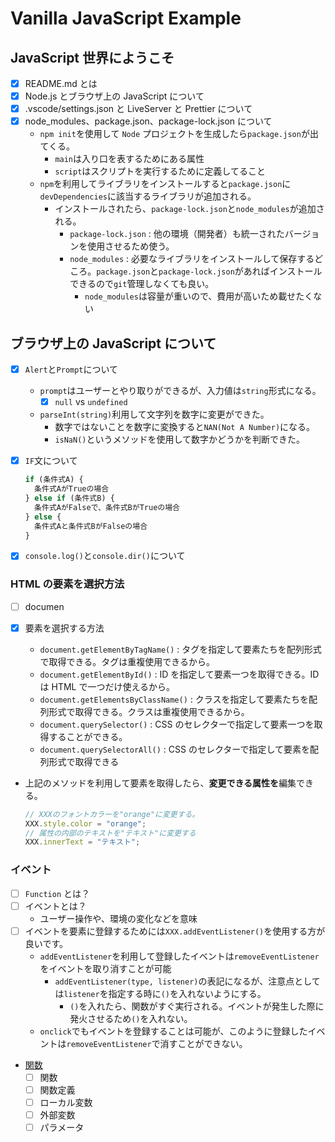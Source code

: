 # Vanilla JavaScript Example

## JavaScript 世界にようこそ

- [x] README.md とは
- [x] Node.js とブラウザ上の JavaScript について
- [x] .vscode/settings.json と LiveServer と Prettier について
- [x] node_modules、package.json、package-lock.json について
  - `npm init`を使用して `Node` プロジェクトを生成したら`package.json`が出てくる。
    - `main`は入り口を表するためにある属性
    - `script`はスクリプトを実行するために定義してること
  - `npm`を利用してライブラリをインストールすると`package.json`に`devDependencies`に該当するライブラリが追加される。
    - インストールされたら、`package-lock.json`と`node_modules`が追加される。
      - `package-lock.json` : 他の環境（開発者）も統一されたバージョンを使用させるため使う。
      - `node_modules` : 必要なライブラリをインストールして保存するどころ。`package.json`と`package-lock.json`があればインストールできるので`git`管理しなくても良い。
        - `node_modules`は容量が重いので、費用が高いため載せたくない

## ブラウザ上の JavaScript について

- [x] `Alert`と`Prompt`について
  - `prompt`はユーザーとやり取りができるが、入力値は`string`形式になる。
    - [x] `null` vs `undefined`
  - `parseInt(string)`利用して文字列を数字に変更ができた。
    - 数字ではないことを数字に変換すると`NAN(Not A Number)`になる。
    - `isNaN()`というメソッドを使用して数字かどうかを判断できた。
- [x] `IF`文について

  ```js
  if (条件式A) {
    条件式AがTrueの場合
  } else if (条件式B) {
    条件式AがFalseで、条件式BがTrueの場合
  } else {
    条件式Aと条件式BがFalseの場合
  }
  ```

- [x] `console.log()`と`console.dir()`について

### HTML の要素を選択方法

- [ ] documen
- [x] 要素を選択する方法

  - `document.getElementByTagName()` : タグを指定して要素たちを配列形式で取得できる。タグは重複使用できるから。
  - `document.getElementById()` : ID を指定して要素一つを取得できる。ID は HTML で一つだけ使えるから。
  - `document.getElementsByClassName()` : クラスを指定して要素たちを配列形式で取得できる。クラスは重複使用できるから。
  - `document.querySelector()` : CSS のセレクターで指定して要素一つを取得することができる。
  - `document.querySelectorAll()` : CSS のセレクターで指定して要素を配列形式で取得できる

- 上記のメソッドを利用して要素を取得したら、**変更できる属性を**編集できる。
  ```js
  // XXXのフォントカラーを"orange"に変更する。
  XXX.style.color = "orange";
  // 属性の内部のテキストを"テキスト"に変更する
  XXX.innerText = "テキスト";
  ```

### イベント

- [ ] `Function` とは？
- [ ] イベントとは？
  - ユーザー操作や、環境の変化などを意味
- [ ] イベントを要素に登録するためには`XXX.addEventListener()`を使用する方が良いです。
  - `addEventListener`を利用して登録したイベントは`removeEventListener`をイベントを取り消すことが可能
    - `addEventListener(type, listener)`の表記になるが、注意点としては`listener`を指定する時に`()`を入れないようにする。
      - `()`を入れたら、関数がすぐ実行される。イベントが発生した際に発火させるため`()`を入れない。
  - `onclick`でもイベントを登録することは可能が、このように登録したイベントは`removeEventListener`で消すことができない。
- [関数](https://ja.javascript.info/function-basics?afsdads)
  - [ ] 関数
  - [ ] 関数定義
  - [ ] ローカル変数
  - [ ] 外部変数
  - [ ] パラメータ
